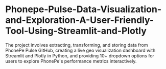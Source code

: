 # Phonepe-Pulse-Data-Visualization-and-Exploration-A-User-Friendly-Tool-Using-Streamlit-and-Plotly
 The project involves extracting, transforming, and storing data from PhonePe Pulse GitHub, creating a live geo visualization dashboard with Streamlit and Plotly in Python, and providing 10+ dropdown options for users to explore PhonePe's performance metrics interactively.
